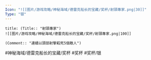 ```yaml
---
Icon: "![[图片/游戏攻略/神秘海域/德雷克船长的宝藏/奖杯/射頭專家.png|30]]"
Type: "银"
---
```

```ad-common-silver-trophy
title: (Title:: "射頭專家")
![[图片/游戏攻略/神秘海域/德雷克船长的宝藏/奖杯/射頭專家.png|100]]

(Comment:: "連續以頭部射擊殺死5個敵人")
```

#神秘海域/德雷克船长的宝藏/奖杯 #奖杯 #奖杯/银
